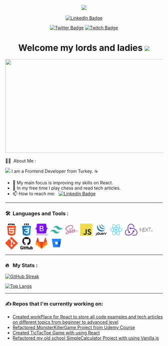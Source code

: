 <p align="center"><img src="https://i.imgur.com/dprukPr.png" width="30%"/></p>
<p align="center">
<a href="https://www.linkedin.com/in/deniz-cansever"><img src="https://img.shields.io/badge/LinkedIn-blue?style=for-the-badge&logo=linkedin&logoColor=white" alt="LinkedIn Badge"></a>
</p>
<p align="center">
<a href="https://twitter.com/denizevenstar"><img src="https://img.shields.io/twitter/follow/denizevenstar?style=social" alt="Twitter Badge"></a>
<a href="twitch.tv/evenstar"><img src="https://img.shields.io/twitch/status/evenstar?style=social" alt="Twitch Badge"></a>
</p>

<h1 align="center">Welcome my lords and ladies <img src="https://media.giphy.com/media/hvRJCLFzcasrR4ia7z/giphy.gif" width="40"></h1>

<p align="center"><img src="https://media.giphy.com/media/Z8l1PhTxzAkz6/giphy.gif" width="600" height="300"  /></p>

🧑‍💻 &nbsp;About Me :

<img src="https://media.giphy.com/media/iIqmM5tTjmpOB9mpbn/giphy.gif" width="100">
I am a Frontend Developer from Turkey. ☕

- 🔭 My main focus is improving my skills on React.
- 🌟 In my free time I play chess and read tech articles.
- 📫 How to reach me: &nbsp; [![Linkedin Badge](https://img.shields.io/badge/deniz--cansever-blue?style=flat&logo=linkedin&labelColor=blue)](https://www.linkedin.com/in/deniz-cansever)

---

### 🛠 &nbsp;Languages and Tools :

<p>
<img src="https://raw.githubusercontent.com/devicons/devicon/1119b9f84c0290e0f0b38982099a2bd027a48bf1/icons/html5/html5-original-wordmark.svg" title="HTML5" alt="HTML5" width="40" height="40"/>&nbsp;
<img src="https://raw.githubusercontent.com/devicons/devicon/1119b9f84c0290e0f0b38982099a2bd027a48bf1/icons/css3/css3-original-wordmark.svg" title="CSS3" alt="CSS3" width="40" height="40"/>&nbsp;
<img src="https://raw.githubusercontent.com/devicons/devicon/1119b9f84c0290e0f0b38982099a2bd027a48bf1/icons/bootstrap/bootstrap-original-wordmark.svg" title="BOOTSTRAP" alt="BOOTSTRAP" width="40" height="40"/>&nbsp;
<img src="https://raw.githubusercontent.com/devicons/devicon/1119b9f84c0290e0f0b38982099a2bd027a48bf1/icons/tailwindcss/tailwindcss-plain.svg" title="TAILWINDCSS" alt="TAILWINDCSS" width="40" height="40"/>&nbsp;
<img src="https://raw.githubusercontent.com/devicons/devicon/1119b9f84c0290e0f0b38982099a2bd027a48bf1/icons/sass/sass-original.svg" title="Sass" alt="Sass" width="40" height="40"/>&nbsp;
<img src="https://raw.githubusercontent.com/devicons/devicon/1119b9f84c0290e0f0b38982099a2bd027a48bf1/icons/javascript/javascript-original.svg" title="JavaScript" alt="JavaScript" width="40" height="40"/>&nbsp;
<img src="https://raw.githubusercontent.com/devicons/devicon/1119b9f84c0290e0f0b38982099a2bd027a48bf1/icons/jquery/jquery-original-wordmark.svg" title="jQuery" alt="jQuery" width="40" height="40"/>&nbsp;
<img src="https://raw.githubusercontent.com/devicons/devicon/1119b9f84c0290e0f0b38982099a2bd027a48bf1/icons/react/react-original.svg" title="React" alt="React" width="40" height="40"/>&nbsp;
<img src="https://raw.githubusercontent.com/devicons/devicon/1119b9f84c0290e0f0b38982099a2bd027a48bf1/icons/redux/redux-original.svg" title="Redux" alt="Redux" width="40" height="40"/>&nbsp;
<img src="https://raw.githubusercontent.com/devicons/devicon/1119b9f84c0290e0f0b38982099a2bd027a48bf1/icons/nextjs/nextjs-original-wordmark.svg" title="NextJS" alt="NextJS" width="40" height="40"/>&nbsp;
<img src="https://raw.githubusercontent.com/devicons/devicon/1119b9f84c0290e0f0b38982099a2bd027a48bf1/icons/git/git-original.svg" title="Git" alt="Git" width="40" height="40"/>&nbsp;
<img src="https://raw.githubusercontent.com/devicons/devicon/1119b9f84c0290e0f0b38982099a2bd027a48bf1/icons/github/github-original-wordmark.svg" title="GitHub" alt="GitHub" width="40" height="40"/>&nbsp;
<img src="https://raw.githubusercontent.com/devicons/devicon/1119b9f84c0290e0f0b38982099a2bd027a48bf1/icons/gitlab/gitlab-original.svg" title="GitLab" alt="GitLab" width="40" height="40"/>&nbsp;
<img src="https://raw.githubusercontent.com/devicons/devicon/1119b9f84c0290e0f0b38982099a2bd027a48bf1/icons/bitbucket/bitbucket-original.svg" title="BitBucket" alt="BitBucket" width="40" height="40"/>&nbsp;

</p>

---

### 🔥 &nbsp; My Stats :

[![GitHub Streak](https://streak-stats.demolab.com?user=DenizCansever&theme=tokyonight&border_radius=5.7)](https://git.io/streak-stats)

[![Top Langs](https://github-readme-stats.vercel.app/api/top-langs/?username=denizcansever&layout=compact&theme=github_dark)](https://github.com/anuraghazra/github-readme-stats)

---

### ✍️ Repos that I'm currently working on:

- [Created workPlace for React to store all code examples and tech articles on different topics from beginner to advanced level](https://github.com/DenizCansever/ReactWorkPlace)
- [Refactored MonsterKillerGame Project from Udemy Course](https://github.com/DenizCansever/MonsterKillerGame)
- [Created TicTacToe Game with using React](https://github.com/DenizCansever/TicTacToe)
- [Refactored my old school SimpleCalculator Project with using Vanilla.js](https://github.com/DenizCansever/SimpleCalculator)
